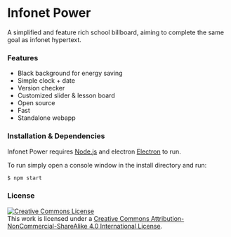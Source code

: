# Infonet Power
A simplified and feature rich school billboard, aiming to complete the same goal as infonet hypertext. 
### Features
- Black background for energy saving
- Simple clock + date
- Version checker
- Customized slider & lesson board
- Open source
- Fast
- Standalone webapp
### Installation & Dependencies
Infonet Power requires [Node.js](https://nodejs.org/) and electron [Electron](https://www.electronjs.org/) to run.

To run simply open a console window in the install directory and run:
```sh
$ npm start
```
### License
<a rel="license" href="http://creativecommons.org/licenses/by-nc-sa/4.0/"><img alt="Creative Commons License" style="border-width:0" src="https://i.creativecommons.org/l/by-nc-sa/4.0/88x31.png" /><br /></a>This work is licensed under a <a rel="license" href="http://creativecommons.org/licenses/by-nc-sa/4.0/">Creative Commons Attribution-NonCommercial-ShareAlike 4.0 International License</a>.
